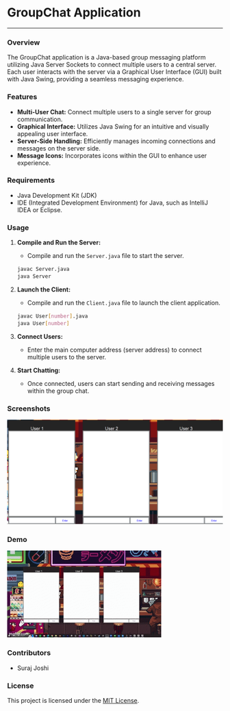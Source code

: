 # GroupChat Application

---

### Overview

The GroupChat application is a Java-based group messaging platform utilizing Java Server Sockets to connect multiple users to a central server. Each user interacts with the server via a Graphical User Interface (GUI) built with Java Swing, providing a seamless messaging experience.

### Features

- **Multi-User Chat:** Connect multiple users to a single server for group communication.
- **Graphical Interface:** Utilizes Java Swing for an intuitive and visually appealing user interface.
- **Server-Side Handling:** Efficiently manages incoming connections and messages on the server side.
- **Message Icons:** Incorporates icons within the GUI to enhance user experience.

### Requirements

- Java Development Kit (JDK)
- IDE (Integrated Development Environment) for Java, such as IntelliJ IDEA or Eclipse.

### Usage

1. **Compile and Run the Server:**
    - Compile and run the `Server.java` file to start the server.
    ```bash
    javac Server.java
    java Server
    ```

2. **Launch the Client:**
    - Compile and run the `Client.java` file to launch the client application.
    ```bash
    javac User[number].java
    java User[number]
    ```

3. **Connect Users:**
    - Enter the main computer address (server address) to connect multiple users to the server.

4. **Start Chatting:**
    - Once connected, users can start sending and receiving messages within the group chat.

### Screenshots

![Image](https://github.com/sjpjoshi/GroupChat/blob/main/pictures%20for%20gc/users.png)


### Demo

![Demo](https://github.com/sjpjoshi/GroupChat/blob/main/8dn24g.gif)

### Contributors

- Suraj Joshi

### License

This project is licensed under the [MIT License](LICENSE).
